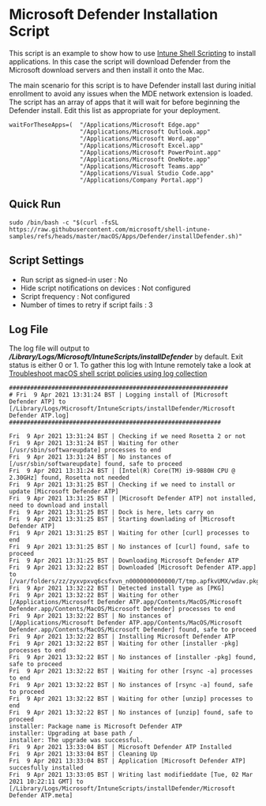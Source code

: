 # Microsoft Defender Installation Script

This script is an example to show how to use [Intune Shell Scripting](https://docs.microsoft.com/en-us/mem/intune/apps/macos-shell-scripts) to install applications. In this case the script will download Defender from the Microsoft download servers and then install it onto the Mac.

The main scenario for this script is to have Defender install last during initial enrollment to avoid any issues when the MDE network extension is loaded. The script
has an array of apps that it will wait for before beginning the Defender install. Edit this list as appropriate for your deployment.

```
waitForTheseApps=(  "/Applications/Microsoft Edge.app"
                    "/Applications/Microsoft Outlook.app"
                    "/Applications/Microsoft Word.app"
                    "/Applications/Microsoft Excel.app"
                    "/Applications/Microsoft PowerPoint.app"
                    "/Applications/Microsoft OneNote.app"
                    "/Applications/Microsoft Teams.app"
                    "/Applications/Visual Studio Code.app"
                    "/Applications/Company Portal.app")
```

## Quick Run

```
sudo /bin/bash -c "$(curl -fsSL https://raw.githubusercontent.com/microsoft/shell-intune-samples/refs/heads/master/macOS/Apps/Defender/installDefender.sh)" 
```

## Script Settings

- Run script as signed-in user : No
- Hide script notifications on devices : Not configured
- Script frequency : Not configured
- Number of times to retry if script fails : 3

## Log File

The log file will output to ***/Library/Logs/Microsoft/IntuneScripts/installDefender*** by default. Exit status is either 0 or 1. To gather this log with Intune remotely take a look at  [Troubleshoot macOS shell script policies using log collection](https://docs.microsoft.com/en-us/mem/intune/apps/macos-shell-scripts#troubleshoot-macos-shell-script-policies-using-log-collection)

```
##############################################################
# Fri  9 Apr 2021 13:31:24 BST | Logging install of [Microsoft Defender ATP] to [/Library/Logs/Microsoft/IntuneScripts/installDefender/Microsoft Defender ATP.log]
############################################################

Fri  9 Apr 2021 13:31:24 BST | Checking if we need Rosetta 2 or not
Fri  9 Apr 2021 13:31:24 BST | Waiting for other [/usr/sbin/softwareupdate] processes to end
Fri  9 Apr 2021 13:31:24 BST | No instances of [/usr/sbin/softwareupdate] found, safe to proceed
Fri  9 Apr 2021 13:31:24 BST | [Intel(R) Core(TM) i9-9880H CPU @ 2.30GHz] found, Rosetta not needed
Fri  9 Apr 2021 13:31:25 BST | Checking if we need to install or update [Microsoft Defender ATP]
Fri  9 Apr 2021 13:31:25 BST | [Microsoft Defender ATP] not installed, need to download and install
Fri  9 Apr 2021 13:31:25 BST | Dock is here, lets carry on
Fri  9 Apr 2021 13:31:25 BST | Starting downlading of [Microsoft Defender ATP]
Fri  9 Apr 2021 13:31:25 BST | Waiting for other [curl] processes to end
Fri  9 Apr 2021 13:31:25 BST | No instances of [curl] found, safe to proceed
Fri  9 Apr 2021 13:31:25 BST | Downloading Microsoft Defender ATP
Fri  9 Apr 2021 13:32:22 BST | Downloaded [Microsoft Defender ATP.app] to [/var/folders/zz/zyxvpxvq6csfxvn_n0000000000000/T/tmp.apfkvUMX/wdav.pkg]
Fri  9 Apr 2021 13:32:22 BST | Detected install type as [PKG]
Fri  9 Apr 2021 13:32:22 BST | Waiting for other [/Applications/Microsoft Defender ATP.app/Contents/MacOS/Microsoft Defender.app/Contents/MacOS/Microsoft Defender] processes to end
Fri  9 Apr 2021 13:32:22 BST | No instances of [/Applications/Microsoft Defender ATP.app/Contents/MacOS/Microsoft Defender.app/Contents/MacOS/Microsoft Defender] found, safe to proceed
Fri  9 Apr 2021 13:32:22 BST | Installing Microsoft Defender ATP
Fri  9 Apr 2021 13:32:22 BST | Waiting for other [installer -pkg] processes to end
Fri  9 Apr 2021 13:32:22 BST | No instances of [installer -pkg] found, safe to proceed
Fri  9 Apr 2021 13:32:22 BST | Waiting for other [rsync -a] processes to end
Fri  9 Apr 2021 13:32:22 BST | No instances of [rsync -a] found, safe to proceed
Fri  9 Apr 2021 13:32:22 BST | Waiting for other [unzip] processes to end
Fri  9 Apr 2021 13:32:22 BST | No instances of [unzip] found, safe to proceed
installer: Package name is Microsoft Defender ATP
installer: Upgrading at base path /
installer: The upgrade was successful.
Fri  9 Apr 2021 13:33:04 BST | Microsoft Defender ATP Installed
Fri  9 Apr 2021 13:33:04 BST | Cleaning Up
Fri  9 Apr 2021 13:33:04 BST | Application [Microsoft Defender ATP] succesfully installed
Fri  9 Apr 2021 13:33:05 BST | Writing last modifieddate [Tue, 02 Mar 2021 10:22:11 GMT] to [/Library/Logs/Microsoft/IntuneScripts/installDefender/Microsoft Defender ATP.meta]
```
